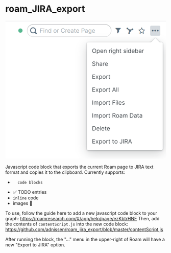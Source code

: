 # roam_JIRA_export

![proof it worked at some point](./jiraexport.png)

Javascript code block that exports the current Roam page to JIRA text format and copies it to the clipboard. Currently supports:

* ```
    code blocks
  ``` 
* :white_check_mark: TODO entries
* `inline` code
* images :sunrise_over_mountains:

To use, follow the guide here to add a new javascript code block to your graph: https://roamresearch.com/#/app/help/page/ezKbtrHNF
Then, add the contents of `contentScript.js` into the new code block: https://github.com/adnissen/roam_jira_export/blob/master/contentScript.js

After running the block, the "..." menu in the upper-right of Roam will have a new "Export to JIRA" option.
